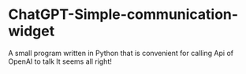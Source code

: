 # ChatGPT-Simple-communication-widget
A small program written in Python that is convenient for calling Api of OpenAI to talk
It seems all right!
